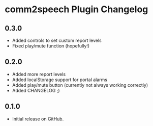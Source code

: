# comm2speech Plugin Changelog

## 0.3.0

* Added controls to set custom report levels
* Fixed play/mute function (hopefully!)

## 0.2.0

* Added more report levels
* Added localStorage support for portal alarms
* Added play/mute button (currently not always working correctly)
* Added CHANGELOG ;)

## 0.1.0

* Initial release on GitHub.
